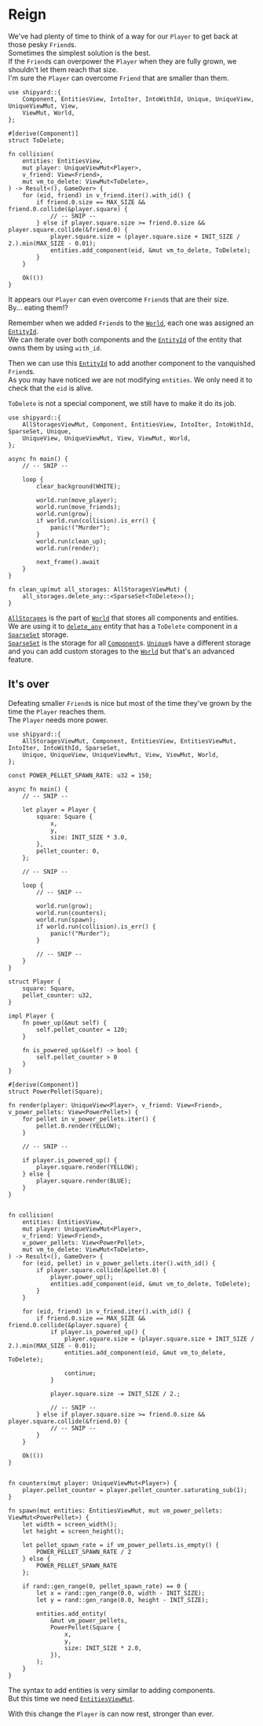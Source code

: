 # Reign

We've had plenty of time to think of a way for our `Player` to get back at those pesky `Friend`s.\
Sometimes the simplest solution is the best.\
If the `Friend`s can overpower the `Player` when they are fully grown, we shouldn't let them reach that size.\
I'm sure the `Player` can overcome `Friend` that are smaller than them.

```rust,noplaypen
use shipyard::{
    Component, EntitiesView, IntoIter, IntoWithId, Unique, UniqueView, UniqueViewMut, View,
    ViewMut, World,
};

#[derive(Component)]
struct ToDelete;

fn collision(
    entities: EntitiesView,
    mut player: UniqueViewMut<Player>,
    v_friend: View<Friend>,
    mut vm_to_delete: ViewMut<ToDelete>,
) -> Result<(), GameOver> {
    for (eid, friend) in v_friend.iter().with_id() {
        if friend.0.size == MAX_SIZE && friend.0.collide(&player.square) {
            // -- SNIP --
        } else if player.square.size >= friend.0.size && player.square.collide(&friend.0) {
            player.square.size = (player.square.size + INIT_SIZE / 2.).min(MAX_SIZE - 0.01);
            entities.add_component(eid, &mut vm_to_delete, ToDelete);
        }
    }

    Ok(())
}
```

It appears our `Player` can even overcome `Friend`s that are their size.\
By... eating them!?

Remember when we added `Friend`s to the [`World`](https://docs.rs/shipyard/latest/shipyard/struct.World.html), each one was assigned an [`EntityId`](https://docs.rs/shipyard/latest/shipyard/struct.EntityId.html).\
We can iterate over both components and the [`EntityId`](https://docs.rs/shipyard/latest/shipyard/struct.EntityId.html) of the entity that owns them by using `with_id`.

Then we can use this [`EntityId`](https://docs.rs/shipyard/latest/shipyard/struct.EntityId.html) to add another component to the vanquished `Friend`s.\
As you may have noticed we are not modifying `entities`. We only need it to check that the `eid` is alive.

`ToDelete` is not a special component, we still have to make it do its job.

```rust,noplaypen
use shipyard::{
    AllStoragesViewMut, Component, EntitiesView, IntoIter, IntoWithId, SparseSet, Unique,
    UniqueView, UniqueViewMut, View, ViewMut, World,
};

async fn main() {
    // -- SNIP --

    loop {
        clear_background(WHITE);

        world.run(move_player);
        world.run(move_friends);
        world.run(grow);
        if world.run(collision).is_err() {
            panic!("Murder");
        }
        world.run(clean_up);
        world.run(render);

        next_frame().await
    }
}

fn clean_up(mut all_storages: AllStoragesViewMut) {
    all_storages.delete_any::<SparseSet<ToDelete>>();
}
```

[`AllStorages`](https://docs.rs/shipyard/latest/shipyard/struct.AllStorages.html) is the part of [`World`](https://docs.rs/shipyard/latest/shipyard/struct.World.html) that stores all components and entities.\
We are using it to [`delete_any`](https://docs.rs/shipyard/latest/shipyard/struct.AllStorages.html#method.delete_any) entity that has a `ToDelete` component in a [`SparseSet`](https://docs.rs/shipyard/latest/shipyard/struct.SparseSet.html) storage.\
[`SparseSet`](https://docs.rs/shipyard/latest/shipyard/struct.SparseSet.html) is the storage for all [`Component`](https://docs.rs/shipyard/latest/shipyard/trait.Component.html)s. [`Unique`](https://docs.rs/shipyard/latest/shipyard/trait.Unique.html)s have a different storage and you can add custom storages to the [`World`](https://docs.rs/shipyard/latest/shipyard/struct.World.html) but that's an advanced feature.

## It's over

Defeating smaller `Friend`s is nice but most of the time they've grown by the time the `Player` reaches them.\
The `Player` needs more power.

```rust,noplaypen
use shipyard::{
    AllStoragesViewMut, Component, EntitiesView, EntitiesViewMut, IntoIter, IntoWithId, SparseSet,
    Unique, UniqueView, UniqueViewMut, View, ViewMut, World,
};

const POWER_PELLET_SPAWN_RATE: u32 = 150;

async fn main() {
    // -- SNIP --

    let player = Player {
        square: Square {
            x,
            y,
            size: INIT_SIZE * 3.0,
        },
        pellet_counter: 0,
    };

    // -- SNIP --

    loop {
        // -- SNIP --

        world.run(grow);
        world.run(counters);
        world.run(spawn);
        if world.run(collision).is_err() {
            panic!("Murder");
        }

        // -- SNIP --
    }
}

struct Player {
    square: Square,
    pellet_counter: u32,
}

impl Player {
    fn power_up(&mut self) {
        self.pellet_counter = 120;
    }

    fn is_powered_up(&self) -> bool {
        self.pellet_counter > 0
    }
}

#[derive(Component)]
struct PowerPellet(Square);

fn render(player: UniqueView<Player>, v_friend: View<Friend>, v_power_pellets: View<PowerPellet>) {
    for pellet in v_power_pellets.iter() {
        pellet.0.render(YELLOW);
    }

    // -- SNIP --

    if player.is_powered_up() {
        player.square.render(YELLOW);
    } else {
        player.square.render(BLUE);
    }
}


fn collision(
    entities: EntitiesView,
    mut player: UniqueViewMut<Player>,
    v_friend: View<Friend>,
    v_power_pellets: View<PowerPellet>,
    mut vm_to_delete: ViewMut<ToDelete>,
) -> Result<(), GameOver> {
    for (eid, pellet) in v_power_pellets.iter().with_id() {
        if player.square.collide(&pellet.0) {
            player.power_up();
            entities.add_component(eid, &mut vm_to_delete, ToDelete);
        }
    }

    for (eid, friend) in v_friend.iter().with_id() {
        if friend.0.size == MAX_SIZE && friend.0.collide(&player.square) {
            if player.is_powered_up() {
                player.square.size = (player.square.size + INIT_SIZE / 2.).min(MAX_SIZE - 0.01);
                entities.add_component(eid, &mut vm_to_delete, ToDelete);

                continue;
            }

            player.square.size -= INIT_SIZE / 2.;

            // -- SNIP --
        } else if player.square.size >= friend.0.size && player.square.collide(&friend.0) {
            // -- SNIP --
        }
    }

    Ok(())
}


fn counters(mut player: UniqueViewMut<Player>) {
    player.pellet_counter = player.pellet_counter.saturating_sub(1);
}

fn spawn(mut entities: EntitiesViewMut, mut vm_power_pellets: ViewMut<PowerPellet>) {
    let width = screen_width();
    let height = screen_height();

    let pellet_spawn_rate = if vm_power_pellets.is_empty() {
        POWER_PELLET_SPAWN_RATE / 2
    } else {
        POWER_PELLET_SPAWN_RATE
    };

    if rand::gen_range(0, pellet_spawn_rate) == 0 {
        let x = rand::gen_range(0.0, width - INIT_SIZE);
        let y = rand::gen_range(0.0, height - INIT_SIZE);

        entities.add_entity(
            &mut vm_power_pellets,
            PowerPellet(Square {
                x,
                y,
                size: INIT_SIZE * 2.0,
            }),
        );
    }
}
```

The syntax to add entities is very similar to adding components.\
But this time we need [`EntitiesViewMut`](https://docs.rs/shipyard/latest/shipyard/struct.EntitiesViewMut.html).

With this change the `Player` is can now rest, stronger than ever.